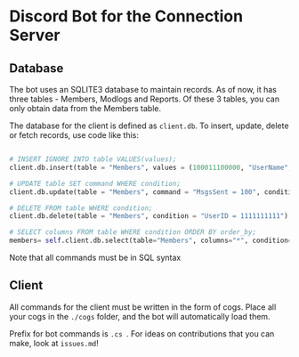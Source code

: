 # Discord Bot for the Connection Server

## Database
The bot uses an SQLITE3 database to maintain records. As of now, it has three tables - Members, Modlogs and Reports. Of these 3 tables, you can only obtain data from the Members table. 

The database for the client is defined as `client.db`. To insert, update, delete or fetch records, use code like this:
```py

# INSERT IGNORE INTO table VALUES(values);
client.db.insert(table = "Members", values = (100011100000, "UserName", 0, 0), ignore =  True)

# UPDATE table SET command WHERE condition;
client.db.update(table = "Members", command = "MsgsSent = 100", condition = "UserID = 11111111111")

# DELETE FROM table WHERE condition;
client.db.delete(table = "Members", condition = "UserID = 1111111111")

# SELECT columns FROM table WHERE condition ORDER BY order_by;
members= self.client.db.select(table="Members", columns="*", condition=f"UserID = 11100011", order_by="MsgsSent")
```
Note that all commands must be in SQL syntax

## Client

All commands for the client must be written in the form of cogs. Place all your cogs in the `./cogs` folder, and the bot will automatically load them.

Prefix for bot commands is `.cs `. For ideas on contributions that you can make, look at `issues.md`!